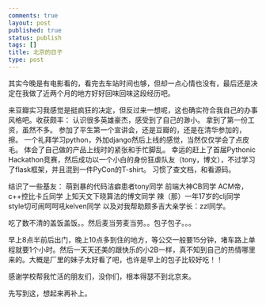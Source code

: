 ```yaml
--- 
comments: true
layout: post
published: true
status: publish
tags: []
title: 北京的日子
type: post
---
```

其实今晚是有电影看的，看完去车站时间也够，但却一点心情也没有，最后还是决定在我做了近两个月的地方好好回味回味这段经历吧。

来豆瓣实习我感觉是挺疯狂的决定，但反过来一想呢，这也确实符合我自己的办事风格吧。收获颇丰：
认识很多英雄豪杰，感受到了自己的渺小。
拿到了第一份工资，虽然不多。
参加了平生第一个宣讲会，还是豆瓣的，还是在清华参加的，擦。
一个礼拜学习python，外加django然后上线的感觉，当然仅仅学会了点皮毛。
体会了自己做的产品上线时的紧张和手忙脚乱。
幸运的赶上了首届Pythonic Hackathon竞赛，然后成功以一个小白的身份狂虐队友（tony，博文），不过学习了flask框架，并且混到一件PyCon的T-shirt。
习惯了查文档，和看源码。

结识了一些基友：
萌到暴的代码洁癖患者tony同学
前端大神CB同学
ACM帝，c++控比卡丘同学
上知天文下晓算法的博文同学
辣（那）一年17岁的clj同学
style切可闹呵呵吼kelven同学
以及对我帮助颇多吉大亲学长：zzl同学。

吃了数不清的盖饭盖饭。。然后麦当劳麦当劳。。包子包子。。。

早上8点半前后出门，晚上10点多到住的地方，等公交一般要15分钟，堵车路上单程就要1个小时。然后一天天还美的跟快乐的小2B一样，真不知到自己的热情哪里来的。大概是厂里的妹子太好看了吧，也许是早上的包子比较好吃！！

感谢学校帮我忙活的朋友们，没你们，根本得瑟不到北京来。

先写到这，想起来再补上。
